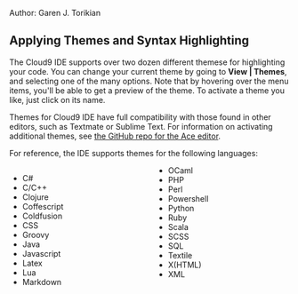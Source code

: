 Author: Garen J. Torikian

## Applying Themes and Syntax Highlighting

The Cloud9 IDE supports over two dozen different themese for highlighting your code. You can change your current theme by going to **View | Themes**, and selecting one of the many options. Note that by hovering over the menu items, you'll be able to get a preview of the theme. To activate a theme you like, just click on its name.

Themes for Cloud9 IDE have full compatibility with those found in other editors, such as Textmate or Sublime Text. For information on activating additional themes, see [the GitHub repo for the Ace editor](https://github.com/ajaxorg/ace).

For reference, the IDE supports themes for the following languages:

<div style="-moz-column-count: 2; -moz-column-gap: 20px; -webkit-column-count: 2; -webkit-column-gap: 20px; column-count: 2; column-gap: 20px;">
<ul>
	<li>C#</li>
	<li>C/C++</li>
	<li>Clojure</li>
	<li>Coffescript</li>
	<li>Coldfusion</li>
	<li>CSS</li>
	<li>Groovy</li>
	<li>Java</li>
	<li>Javascript</li>
	<li>Latex</li>
	<li>Lua</li>
	<li>Markdown</li>
	<li>OCaml</li>
	<li>PHP</li>
	<li>Perl</li>
	<li>Powershell</li>
	<li>Python</li>
	<li>Ruby</li>
	<li>Scala</li>
	<li>SCSS</li>
	<li>SQL</li>
	<li>Textile</li>
	<li>X(HTML)</li>
	<li>XML</li>
</ul>
</div>